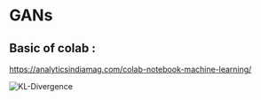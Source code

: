 # GANs

## Basic of colab : 
https://analyticsindiamag.com/colab-notebook-machine-learning/


![KL-Divergence](https://user-images.githubusercontent.com/62597299/171855578-6723f20d-67c5-4861-a3b9-0bda0607d403.gif)
